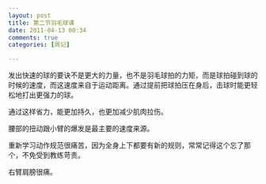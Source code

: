 ```yaml
---
layout: post
title: 第二节羽毛球课
date: 2011-04-13 00:34
comments: true
categories: [周记]

---
```


发出快速的球的要诀不是更大的力量，也不是羽毛球拍的力矩，而是球拍碰到球的时候的速度，而这速度来自于运动距离。通过提前把球拍压在身后，击球时能更轻松地打出更强力的球。

通过这样省力，能更加持久，也更加减少肌肉拉伤。

腰部的扭动跟小臂的爆发是最主要的速度来源。

重新学习动作规范很痛苦，因为全身上下都要有新的规则，常常记得这个忘了那个，不免受到教练苛责。

右臂肩膀很痛。

